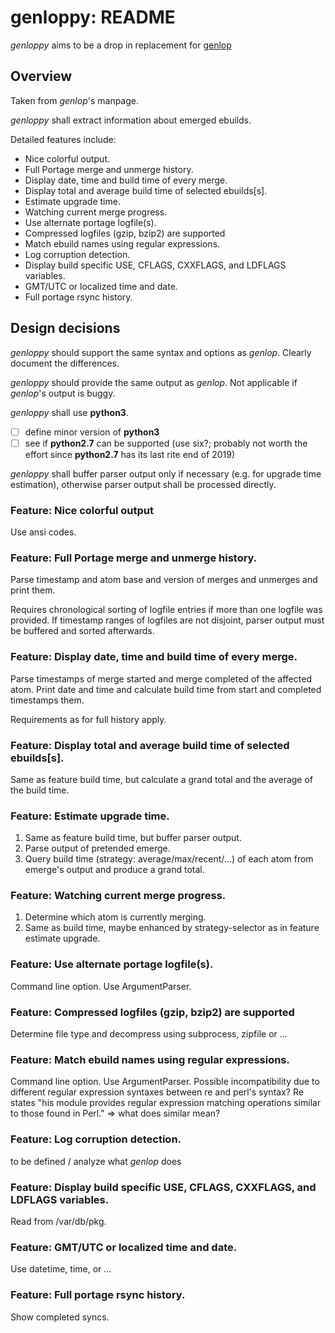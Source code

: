 # genloppy: README #

*genloppy* aims to be a drop in replacement for [genlop](https://github.com/gentoo-perl/genlop)

## Overview ##

Taken from *genlop*'s manpage.

*genloppy* shall extract information about emerged ebuilds.

Detailed features include:
-   Nice colorful output.
-   Full Portage merge and unmerge history.
-   Display date, time and build time of every merge.
-   Display total and average build time of selected ebuilds\[s\].
-   Estimate upgrade time.
-   Watching current merge progress.
-   Use alternate portage logfile(s).
-   Compressed logfiles (gzip, bzip2) are supported
-   Match ebuild names using regular expressions.
-   Log corruption detection.
-   Display build specific USE, CFLAGS, CXXFLAGS, and LDFLAGS variables.
-   GMT/UTC or localized time and date.
-   Full portage rsync history.

## Design decisions ##

*genloppy* should support the same syntax and options as *genlop*. Clearly document the differences.

*genloppy* should provide the same output as *genlop*. Not applicable if *genlop*'s output is buggy.

*genloppy* shall use **python3**.
-   [ ] define minor version of **python3**
-   [ ] see if **python2.7** can be supported (use six?; probably not worth the effort since **python2.7** has its last rite end of 2019)

*genloppy* shall buffer parser output only if necessary (e.g. for upgrade time estimation), otherwise parser output shall be processed directly.

### Feature: Nice colorful output ###

Use ansi codes.

### Feature: Full Portage merge and unmerge history. ###

Parse timestamp and atom base and version of merges and unmerges and print them.

Requires chronological sorting of logfile entries if more than one logfile was provided. If timestamp ranges of logfiles are not disjoint, parser output must be buffered and sorted afterwards.

### Feature: Display date, time and build time of every merge. ###

Parse timestamps of merge started and merge completed of the affected atom.
Print date and time and calculate build time from start and completed timestamps them.

Requirements as for full history apply.

### Feature: Display total and average build time of selected ebuilds\[s\]. ###

Same as feature build time, but calculate a grand total and the average of the build time.

### Feature: Estimate upgrade time. ###

1.  Same as feature build time, but buffer parser output.
2.  Parse output of pretended emerge.
3.  Query build time (strategy: average/max/recent/...) of each atom from emerge's output and produce a grand total.

### Feature: Watching current merge progress. ###

1.  Determine which atom is currently merging.
2.  Same as build time, maybe enhanced by strategy-selector as in feature estimate upgrade.

### Feature: Use alternate portage logfile(s). ###

Command line option. Use ArgumentParser.

### Feature: Compressed logfiles (gzip, bzip2) are supported ###

Determine file type and decompress using subprocess, zipfile or ...

### Feature: Match ebuild names using regular expressions. ###

Command line option. Use ArgumentParser.
Possible incompatibility due to different regular expression syntaxes between re and perl's syntax?
Re states "his module provides regular expression matching operations similar to those found in Perl."
=> what does similar mean?

### Feature: Log corruption detection. ###

to be defined / analyze what *genlop* does

### Feature: Display build specific USE, CFLAGS, CXXFLAGS, and LDFLAGS variables. ###

Read from /var/db/pkg.

### Feature: GMT/UTC or localized time and date. ###

Use datetime, time, or ...

### Feature: Full portage rsync history. ###

Show completed syncs.
